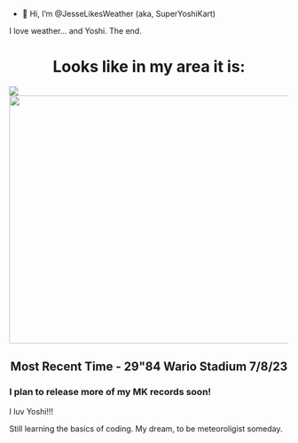 - 👋 Hi, I’m @JesseLikesWeather (aka, SuperYoshiKart)


I love weather... and Yoshi. The end.


<center><h1>Looks like in my area it is:</h1></center>
<a href="https://app.weathercloud.net/d3641315345"><img src="https://app.weathercloud.net/device/sticker/3641315345"></a>
 <img src="https://www.spc.noaa.gov/public/cwa/images/LWX_swody1.png" width="556" height="447"></a>
  <center><h2>Most Recent Time - 29"84 Wario Stadium 7/8/23</h2></center>

<h3>I plan to release more of my MK records soon!</h3>

I luv Yoshi!!!

Still learning the basics of coding. My dream, to be meteoroligist someday.
